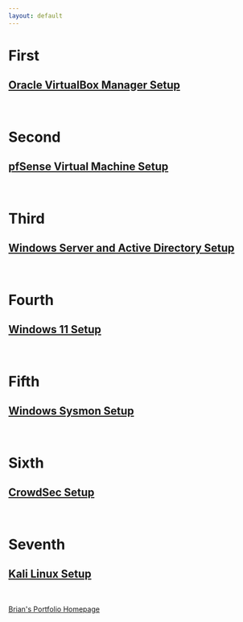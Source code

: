 ```yaml
---
layout: default
---
```


# First

## [Oracle VirtualBox Manager Setup](OVBMSetup.md)

<br>

# Second

## [pfSense Virtual Machine Setup](pfSenseSetup.md)

<br>

# Third

## [Windows Server and Active Directory Setup](WinSev&ADSetup.md)

<br>

# Fourth

## [Windows 11 Setup](Win11Setup.md)

<br>

# Fifth

## [Windows Sysmon Setup](WinSysmonSetup.md)

<br>

# Sixth

## [CrowdSec Setup](CrowdSecSetup.md)

<br>

# Seventh

## [Kali Linux Setup](KaliLinSetup.md)

<br>

[Brian's Portfolio Homepage](https://brismit25.github.io/)
